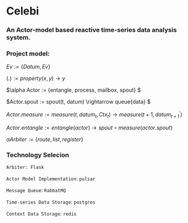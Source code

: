 # Celebi

###  An Actor-model based reactive time-series data analysis system.


### Project model:


$Ev := \{Datum, Ev\}$

$(.) := property(x, y) \rightarrow y$

$\alpha Actor := \{entangle, process, mailbox, spout\} $

$Actor.spout := spout(t, datum) \rightarrow queue\{data\} $

$Actor.measure := measure (t, datum_t, Ctx_t) \rightarrow measure(t+1, datum^'_{t+1})$

$Actor.entangle := entangle(actor) \rightarrow spout \circ measure(actor.spout)$

$\alpha Arbiter := \{route, list, register\}$

### Technology Selecion

`Arbiter: Flask`

`Actor Model Implementation`: `pulsar`

`Message Queue`: `RabbatMQ`

`Time-series Data Storage`: `postgres`

`Context Data Storage`: `redis`